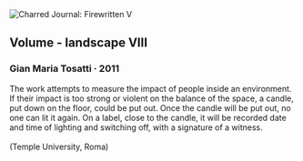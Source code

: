 <div class="artwork-of-the-day">
  <div class="container">
    <div class="img-wrapper">
      <img
        src="https://uploads3.wikiart.org/00318/images/gian-maria-tosatti/3-gian-maria-tosatti-volume-piccola.jpg"
        alt="Charred Journal: Firewritten V" />
    </div>
    <div class="artwork-detail">
      <div class="artwork-origin"> 
        <h2 class="artwork-name">Volume - landscape VIII</h2>
        <h3 class="artist">
          Gian Maria Tosatti
                    ·  2011
        </h3>
      </div>
      <p class="description">
        <span class="artwork-description-text ng-binding" ng-bind-html="viewModel.ArtworkOfTheDay.Description | unsafe">The work attempts to measure the impact of people inside an environment. If their impact is too strong or violent on the balance of the space, a candle, put down on the floor, could be put out. Once the candle will be put out, no one can lit it again. On a label, close to the candle, it will be recorded date and time of lighting and switching off, with a signature of a witness.<br><br>(Temple University, Roma)</span>
                        <div class="text-shadow-container" ng-show="showShadow" style=""></div>
      </p>
    </div>
  </div>

</div>
